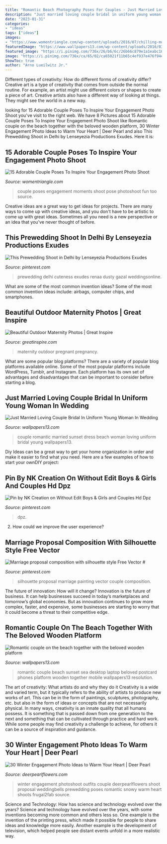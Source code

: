 ```yaml
---
title: "Romantic Beach Photography Poses For Couples - Just Married Loving Couple Bridal In Uniform Young Woman In Wedding"
description: "Just married loving couple bridal in uniform young woman in wedding"
date: "2023-01-31"
categories:
- "ideas"
tags: ["ideas"]
images:
- "https://www.womentriangle.com/wp-content/uploads/2016/07/chilling-moments.jpg"
featuredImage: "https://www.wallpapers13.com/wp-content/uploads/2016/03/Romantic-couple-on-the-beach-together-with-the-beloved-wooden-platform-sea-sunset-love-postcard-HD-Wallpaper-for-Desktop-Mobile-Phones-and-laptop-1600x1200.jpg"
featured_image: "https://i.pinimg.com/736x/26/b6/6c/26b66c879e1a1eabc16930e0413c588a.jpg"
image: "https://i.pinimg.com/736x/ca/65/02/ca65021f11b65c4ef937e476f94ea6e0.jpg"
ShowToc: true
author: "Arno Lueilwitz Jr."
---
```



Different types of creativity: How do different forms of creativity differ?
Creative art is a type of creativity that comes from outside the normal routine. For example, an artist might use different colors or shapes to create a piece of art. Creative artists also have a different way of looking at things. They might see the world in a new way.

	

		
looking for 15 Adorable Couple Poses To Inspire Your Engagement Photo Shoot you've visit to the right web. We have 8 Pictures about 15 Adorable Couple Poses To Inspire Your Engagement Photo Shoot like Romantic couple on the beach together with the beloved wooden platform, 30 Winter Engagement Photo Ideas to Warm Your Heart | Deer Pearl and also This Prewedding Shoot in Delhi by Lenseyezia Productions Exudes. Here it is:
		
    
## 15 Adorable Couple Poses To Inspire Your Engagement Photo Shoot

<img loading=lazy src="https://www.womentriangle.com/wp-content/uploads/2016/07/chilling-moments.jpg" onerror="this.onerror=null;this.src='https://tse2.mm.bing.net/th?id=OIP.KA-NfKEm_FX8jFpSRKJGJgHaLH&amp;pid=15.1';" alt="15 Adorable Couple Poses To Inspire Your Engagement Photo Shoot">

_Source: womentriangle.com_

>couple poses engagement moments shoot pose photoshoot fun too source. 

	

Creative ideas are a great way to get ideas for projects. There are many ways to come up with creative ideas, and you don't have to be artistic to come up with great ideas. Sometimes all you need is a new perspective or an idea that you've never thought of before.

    
## This Prewedding Shoot In Delhi By Lenseyezia Productions Exudes

<img loading=lazy src="https://i.pinimg.com/736x/b4/db/56/b4db56e7493e83c90b24f2208f1e46ff.jpg" onerror="this.onerror=null;this.src='https://tse3.mm.bing.net/th?id=OIP.3qvkeOmclrn4DH9ObiFvOwHaLH&amp;pid=15.1';" alt="This Prewedding Shoot in Delhi by Lenseyezia Productions Exudes">

_Source: pinterest.com_

>prewedding delhi cuteness exudes renaa dusty gazal weddingsonline. 

	

What are some of the most common invention ideas?
Some of the most common invention ideas include: airbags, computer chips, and smartphones.

    
## Beautiful Outdoor Maternity Photos | Great Inspire

<img loading=lazy src="http://greatinspire.com/wp-content/uploads/2016/05/Beautiful-Outdoor-Maternity-Photos-12.jpg" onerror="this.onerror=null;this.src='https://tse3.mm.bing.net/th?id=OIP._wHjgdBJwYCu_rxpvX80XAHaLH&amp;pid=15.1';" alt="Beautiful Outdoor Maternity Photos | Great Inspire">

_Source: greatinspire.com_

>maternity outdoor pregnant pregnancy. 

	

What are some popular blog platforms?
There are a variety of popular blog platforms available online. Some of the most popular platforms include WordPress, Tumblr, and Instagram. Each platform has its own set of advantages and disadvantages that can be important to consider before starting a blog.

    
## Just Married Loving Couple Bridal In Uniform Young Woman In Wedding

<img loading=lazy src="https://www.wallpapers13.com/wp-content/uploads/2018/06/Just-married-loving-couple-bridal-in-uniform-young-woman-in-wedding-dress-sunset-beach-romantic-couple-Hd-Wallpaper-2560x1600-1920x1440.jpg" onerror="this.onerror=null;this.src='https://tse4.mm.bing.net/th?id=OIP.KNNxfqkdRxVsjFFRNX_JOQHaFj&amp;pid=15.1';" alt="Just Married Loving Couple Bridal In Uniform Young Woman In Wedding">

_Source: wallpapers13.com_

>couple romantic married sunset dress beach woman loving uniform bridal young wallpapers13. 

	

Diy Ideas can be a great way to get your home organization in order and make it easier to find what you need. Here are a few examples of how to start your ownDIY project: 

    
## Pin By NK Creation On Without Edit Boys &amp; Girls And Couples Hd Dpz

<img loading=lazy src="https://i.pinimg.com/736x/ca/65/02/ca65021f11b65c4ef937e476f94ea6e0.jpg" onerror="this.onerror=null;this.src='https://tse2.mm.bing.net/th?id=OIP.E0eySmEiKfA7fQOwTIQr8wHaJQ&amp;pid=15.1';" alt="Pin by NK Creation on Without Edit Boys &amp; Girls and Couples Hd Dpz">

_Source: pinterest.com_

>dpz. 

	

2. How could we improve the user experience?

    
## Marriage Proposal Composition With Silhouette Style Free Vector #

<img loading=lazy src="https://i.pinimg.com/736x/26/b6/6c/26b66c879e1a1eabc16930e0413c588a.jpg" onerror="this.onerror=null;this.src='https://tse1.mm.bing.net/th?id=OIP.0-8DK4l9aNwir47pZOmikgHaHa&amp;pid=15.1';" alt="Marriage proposal composition with silhouette style Free Vector #">

_Source: pinterest.com_

>silhouette proposal marriage painting vector couple composition. 

	

The future of innovation: How will it change?
Innovation is the future of business. It can help businesses succeed in today’s marketplaces and tomorrow’s global economies. But as innovation continues to grow more complex, faster, and expensive, some businesses are starting to worry that it could become a threat to their competitive edge.

    
## Romantic Couple On The Beach Together With The Beloved Wooden Platform

<img loading=lazy src="https://www.wallpapers13.com/wp-content/uploads/2016/03/Romantic-couple-on-the-beach-together-with-the-beloved-wooden-platform-sea-sunset-love-postcard-HD-Wallpaper-for-Desktop-Mobile-Phones-and-laptop-1600x1200.jpg" onerror="this.onerror=null;this.src='https://tse2.mm.bing.net/th?id=OIP.ZulkKwgyx8Zmk36yrTlDgwHaFj&amp;pid=15.1';" alt="Romantic couple on the beach together with the beloved wooden platform">

_Source: wallpapers13.com_

>romantic couple beach sunset sea desktop laptop beloved postcard phones platform wooden together mobile wallpapers13 resolution. 

	

The art of creativity: What artists do and why they do it
Creativity is a wide and varied term, but it typically refers to the ability of artists to produce new works of art. This can be in the form of paintings, sculptures, photography, etc. but also in the form of ideas or concepts that are not necessarily physical. In many ways, creativity is an innate quality that all humans possess. It is something that is passed down from one generation to the next and something that can be cultivated through practice and hard work. While some people may find creativity a challenge to achieve, for others it can be a source of inspiration and guidance.

    
## 30 Winter Engagement Photo Ideas To Warm Your Heart | Deer Pearl

<img loading=lazy src="https://www.deerpearlflowers.com/wp-content/uploads/2016/10/Winter-Engagement-Photo-Shoot-and-Poses-Ideas-29.jpg" onerror="this.onerror=null;this.src='https://tse1.mm.bing.net/th?id=OIP.vN08FLAE14tXCbFAcZTeKQHaKk&amp;pid=15.1';" alt="30 Winter Engagement Photo Ideas to Warm Your Heart | Deer Pearl">

_Source: deerpearlflowers.com_

>winter engagement photoshoot outfits couple deerpearlflowers shoot proposal weddingbells prewedding poses romantic snowy warm heart shoots frugal2fab source. 

	

Science and Technology: How has science and technology evolved over the years?
Science and technology have evolved over the years, with some inventions becoming more common and others less so. One example is the invention of the printing press, which made it possible for people to share ideas and knowledge more easily. Another example is the development of television, which helped people see distant events unfold in a more realistic way.

